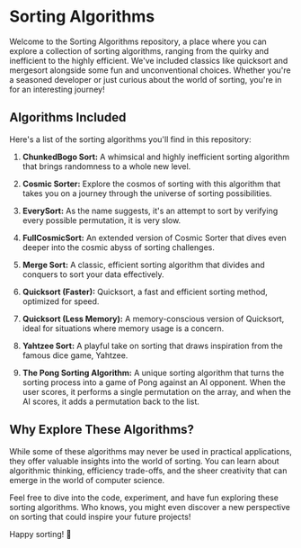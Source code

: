 # Sorting Algorithms

Welcome to the Sorting Algorithms repository, a place where you can explore a collection of sorting algorithms, ranging from the quirky and inefficient to the highly efficient. We've included classics like quicksort and mergesort alongside some fun and unconventional choices. Whether you're a seasoned developer or just curious about the world of sorting, you're in for an interesting journey!

## Algorithms Included

Here's a list of the sorting algorithms you'll find in this repository:

1. **ChunkedBogo Sort:** A whimsical and highly inefficient sorting algorithm that brings randomness to a whole new level.

2. **Cosmic Sorter:** Explore the cosmos of sorting with this algorithm that takes you on a journey through the universe of sorting possibilities.

3. **EverySort:** As the name suggests, it's an attempt to sort by verifying every possible permutation, it is very slow.

4. **FullCosmicSort:** An extended version of Cosmic Sorter that dives even deeper into the cosmic abyss of sorting challenges.

5. **Merge Sort:** A classic, efficient sorting algorithm that divides and conquers to sort your data effectively.

6. **Quicksort (Faster):** Quicksort, a fast and efficient sorting method, optimized for speed.

7. **Quicksort (Less Memory):** A memory-conscious version of Quicksort, ideal for situations where memory usage is a concern.

8. **Yahtzee Sort:** A playful take on sorting that draws inspiration from the famous dice game, Yahtzee.

9. **The Pong Sorting Algorithm:** A unique sorting algorithm that turns the sorting process into a game of Pong against an AI opponent. When the user scores, it performs a single permutation on the array, and when the AI scores, it adds a permutation back to the list. 

## Why Explore These Algorithms?

While some of these algorithms may never be used in practical applications, they offer valuable insights into the world of sorting. You can learn about algorithmic thinking, efficiency trade-offs, and the sheer creativity that can emerge in the world of computer science.

Feel free to dive into the code, experiment, and have fun exploring these sorting algorithms. Who knows, you might even discover a new perspective on sorting that could inspire your future projects!

Happy sorting! 🚀
